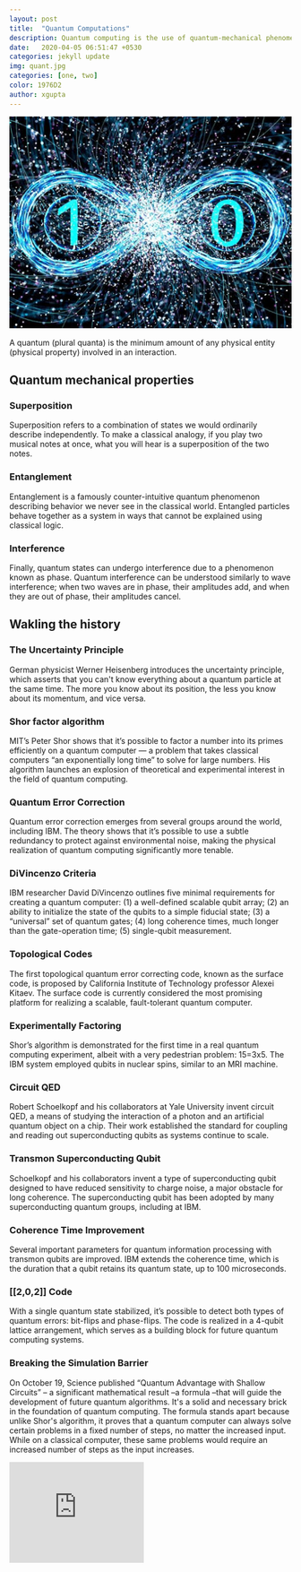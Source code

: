 ```yaml
---
layout: post
title:  "Quantum Computations"
description: Quantum computing is the use of quantum-mechanical phenomena such as superposition, interference and entanglement to perform computation.
date:   2020-04-05 06:51:47 +0530
categories: jekyll update
img: quant.jpg
categories: [one, two]
color: 1976D2
author: xgupta
---
```


![](/images/bits.jpg)

A quantum (plural quanta) is the minimum amount of any physical entity (physical property) involved in an interaction. 

## Quantum mechanical properties

### Superposition

Superposition refers to a combination of states we would ordinarily describe independently. To make a classical analogy, if you play two musical notes at once, what you will hear is a superposition of the two notes.

### Entanglement

Entanglement is a famously counter-intuitive quantum phenomenon describing behavior we never see in the classical world. Entangled particles behave together as a system in ways that cannot be explained using classical logic.

### Interference

Finally, quantum states can undergo interference due to a phenomenon known as phase. Quantum interference can be understood similarly to wave interference; when two waves are in phase, their amplitudes add, and when they are out of phase, their amplitudes cancel.


## Wakling the history

### The Uncertainty Principle

German physicist Werner Heisenberg introduces the uncertainty principle, which asserts that you can't know everything about a quantum particle at the same time. The more you know about its position, the less you know about its momentum, and vice versa.

### Shor factor algorithm

MIT’s Peter Shor shows that it’s possible to factor a number into its primes efficiently on a quantum computer — a problem that takes classical computers “an exponentially long time” to solve for large numbers. His algorithm launches an explosion of theoretical and experimental interest in the field of quantum computing.

### Quantum Error Correction

Quantum error correction emerges from several groups around the world, including IBM. The theory shows that it’s possible to use a subtle redundancy to protect against environmental noise, making the physical realization of quantum computing significantly more tenable.

### DiVincenzo Criteria

IBM researcher David DiVincenzo outlines five minimal requirements for creating a quantum computer: (1) a well-defined scalable qubit array; (2) an ability to initialize the state of the qubits to a simple fiducial state; (3) a “universal” set of quantum gates; (4) long coherence times, much longer than the gate-operation time; (5) single-qubit measurement.

### Topological Codes

The first topological quantum error correcting code, known as the surface code, is proposed by California Institute of Technology professor Alexei Kitaev. The surface code is currently considered the most promising platform for realizing a scalable, fault-tolerant quantum computer.

### Experimentally Factoring

Shor’s algorithm is demonstrated for the first time in a real quantum computing experiment, albeit with a very pedestrian problem: 15=3x5. The IBM system employed qubits in nuclear spins, similar to an MRI machine.

### Circuit QED

Robert Schoelkopf and his collaborators at Yale University invent circuit QED, a means of studying the interaction of a photon and an artificial quantum object on a chip. Their work established the standard for coupling and reading out superconducting qubits as systems continue to scale.

### Transmon Superconducting Qubit

Schoelkopf and his collaborators invent a type of superconducting qubit designed to have reduced sensitivity to charge noise, a major obstacle for long coherence. The superconducting qubit has been adopted by many superconducting quantum groups, including at IBM.

### Coherence Time Improvement

Several important parameters for quantum information processing with transmon qubits are improved. IBM extends the coherence time, which is the duration that a qubit retains its quantum state, up to 100 microseconds.

### [[2,0,2]] Code

With a single quantum state stabilized, it’s possible to detect both types of quantum errors: bit-flips and phase-flips. The code is realized in a 4-qubit lattice arrangement, which serves as a building block for future quantum computing systems.

### Breaking the Simulation Barrier

On October 19, Science published “Quantum Advantage with Shallow Circuits” – a significant mathematical result –a formula –that will guide the development of future quantum algorithms. It's a solid and necessary brick in the foundation of quantum computing. The formula stands apart because unlike Shor's algorithm, it proves that a quantum computer can always solve certain problems in a fixed number of steps, no matter the increased input. While on a classical computer, these same problems would require an increased number of steps as the input increases.

<iframe width="240" height="180" src="https://www.youtube.com/embed/JhHMJCUmq28" frameborder="0" allow="accelerometer; autoplay; encrypted-media; gyroscope; picture-in-picture" allowfullscreen></iframe>
